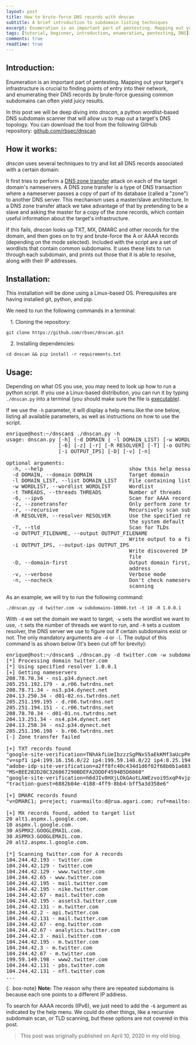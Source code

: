 ```yaml
---
layout: post
title: How to brute-force DNS records with dnscan
subtitle: A brief introduction to subdomain listing techniques
excerpt: Enumeration is an important part of pentesting. Mapping out your target’s infrastructure is crucial to finding points of entry into their network, and enumerating their DNS records by brute-force guessing common subdomains can often yield juicy results.
tags: [tutorial, beginner, introduction, enumeration, pentesting, DNS]
comments: true
readtime: true
---
```


## Introduction:

Enumeration is an important part of pentesting. Mapping out your target's infrastructure is crucial to finding points of entry into their network, and enumerating their DNS records by brute-force guessing common subdomains can often yield juicy results. 

In this post we will be deep diving into *dnscan*, a python wordlist-based DNS subdomain scanner that will allow us to map out a target's DNS topology. You can download the tool from the following GitHub repository: [github.com/rbsec/dnscan](https://github.com/rbsec/dnscan)

## How it works:

*dnscan* uses several techniques to try and list all DNS records associated with a certain domain:

It first tries to perform a [DNS zone transfer](https://en.wikipedia.org/wiki/DNS_zone_transfer) attack on each of the target domain's nameservers. A DNS zone transfer is a type of DNS transaction where a nameserver passes a copy of part of its database (called a "zone") to another DNS server. This mechanism uses a master/slave architecture. In a DNS zone transfer attack we take advantage of that by pretending to be a slave and asking the master for a copy of the zone records, which contain useful information about the target's infrastructure.

If this fails, *dnscan* looks up TXT, MX, DMARC and other records for the domain, and then goes on to try and brute-force the A or AAAA records (depending on the mode selected). Included with the script are a set of wordlists that contain common subdomains. It uses these lists to run through each subdomain, and prints out those that it is able to resolve, along with their IP addresses.

## Installation:

This installation will be done using a Linux-based OS. Prerequisites are having installed git, python, and pip.

We need to run the following commands in a terminal:

   1. Cloning the repository:

~~~
git clone https://github.com/rbsec/dnscan.git
~~~

   2. Installing dependencies:

~~~
cd dnscan && pip install -r requirements.txt
~~~

## Usage:

Depending on what OS you use, you may need to look up how to run a python script. If you use a Linux-based distribution, you can run it by typing `./dnscan.py` into a terminal (you should make sure the file is [executable](https://askubuntu.com/questions/229589/how-to-make-a-file-e-g-a-sh-script-executable-so-it-can-be-run-from-a-termi)).

If we use the `-h` parameter, it will display a help menu like the one below, listing all available parameters, as well as instructions on how to use the script.

<pre>
enrique@host:~/dnscan$ ./dnscan.py -h
usage: dnscan.py [-h] (-d DOMAIN | -l DOMAIN_LIST) [-w WORDLIST] [-t THREADS]
                 [-6] [-z] [-r] [-R RESOLVER] [-T] [-o OUTPUT_FILENAME]
                 [-i OUTPUT_IPS] [-D] [-v] [-n]

optional arguments:
  -h, --help                            show this help message and exit
  -d DOMAIN, --domain DOMAIN            Target domain
  -l DOMAIN_LIST, --list DOMAIN_LIST    File containing list of target domains
  -w WORDLIST, --wordlist WORDLIST      Wordlist
  -t THREADS, --threads THREADS         Number of threads
  -6, --ipv6                            Scan for AAAA records
  -z, --zonetransfer                    Only perform zone transfers
  -r, --recursive                       Recursively scan subdomains
  -R RESOLVER, --resolver RESOLVER      Use the specified resolver instead of
                                        the system default
  -T, --tld                             Scan for TLDs
  -o OUTPUT_FILENAME, --output OUTPUT_FILENAME
                                        Write output to a file
  -i OUTPUT_IPS, --output-ips OUTPUT_IPS
                                        Write discovered IP addresses to a
                                        file
  -D, --domain-first                    Output domain first, rather than IP
                                        address
  -v, --verbose                         Verbose mode
  -n, --nocheck                         Don't check nameservers before
                                        scanning
</pre>


As an example, we will try to run the following command:

~~~
./dnscan.py -d twitter.com -w subdomains-10000.txt -t 10 -R 1.0.0.1
~~~

With `-d` we set the domain we want to target, `-w` sets the wordlist we want to use, `-t` sets the number of threads we want to run, and `-R` sets a custom resolver, the DNS server we use to figure out if certain subdomains exist or not. The only mandatory arguments are `-d` or `-l`. The output of this command is as shown below (It's been cut off for brevity):


<pre>
enrique@host:~/dnscan$ ./dnscan.py -d twitter.com -w subdomains-10000.txt -t 10 -R 1.0.0.1
[*] Processing domain twitter.com
[*] Using specified resolver 1.0.0.1
[+] Getting nameservers
208.78.70.34 - ns1.p34.dynect.net
205.251.192.179 - a.r06.twtrdns.net
208.78.71.34 - ns3.p34.dynect.net
204.13.250.34 - d01-02.ns.twtrdns.net
205.251.199.195 - d.r06.twtrdns.net
205.251.194.151 - c.r06.twtrdns.net
208.78.70.34 - d01-01.ns.twtrdns.net
204.13.251.34 - ns4.p34.dynect.net
204.13.250.34 - ns2.p34.dynect.net
205.251.196.198 - b.r06.twtrdns.net
[-] Zone transfer failed

[+] TXT records found
"google-site-verification=TNhAkfLUeIbzzzSgPNxS5aEkKMf3aUcpPmCK1_kmIvU"
"v=spf1 ip4:199.16.156.0/22 ip4:199.59.148.0/22 ip4:8.25.194.0/23 ip4:8.25.196.0/23 ip4:204.92.114.203 ip4:204.92.114.204/31 ip4:54.156.255.69 include:_spf.google.com include:_thirdparty.twitter.com -all"
"adobe-idp-site-verification=a2ff8fc40c434d1d6f02f68b0b1a683e400572ab8c1f2c180c71c3d985b9270a"
"MS=BEE202D20C326867290BDEFA2DDDF4594B5D6860"
"google-site-verification=h6dJIv0HXjLOkGAotLAWEzvoi9SxqP4vjpx98vrCvvQ"
"traction-guest=6882b04e-4188-4ff9-8bb4-bff5a3d358e6"

[+] DMARC records found
"v=DMARC1; p=reject; rua=mailto:d@rua.agari.com; ruf=mailto:d@ruf.agari.com; fo=1"

[+] MX records found, added to target list
20 alt1.aspmx.l.google.com.
10 aspmx.l.google.com.
30 ASPMX2.GOOGLEMAIL.com.
30 ASPMX3.GOOGLEMAIL.com.
20 alt2.aspmx.l.google.com.

[*] Scanning twitter.com for A records
104.244.42.193 - twitter.com
104.244.42.129 - twitter.com
104.244.42.129 - www.twitter.com
104.244.42.65 - www.twitter.com
104.244.42.195 - mail.twitter.com
104.244.42.195 - nike.twitter.com
104.244.42.67 - mail.twitter.com
104.244.42.195 - assets3.twitter.com
104.244.42.131 - m.twitter.com
104.244.42.2 - api.twitter.com
104.244.42.131 - mail.twitter.com
104.244.42.67 - eng.twitter.com
104.244.42.67 - analytics.twitter.com
104.244.42.3 - mail.twitter.com
104.244.42.195 - m.twitter.com
104.244.42.3 - m.twitter.com
104.244.42.67 - m.twitter.com
199.59.149.198 - www2.twitter.com
104.244.42.131 - pbs.twitter.com
104.244.42.131 - nfl.twitter.com
...
</pre>

{: .box-note}
**Note:** The reason why there are repeated subdomains is because each one points to a different IP address.

To search for AAAA records (IPv6), we just need to add the `-6` argument as indicated by the help menu. We could do other things, like a recursive subdomain scan, or TLD scanning, but these options are not covered in this post.

> This post was originally published on April 10, 2020 in my old blog.